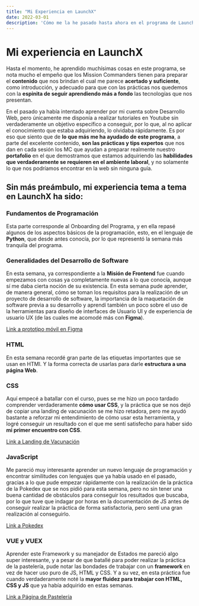 ```yaml
---
title: "Mi Experiencia en LaunchX"
date: 2022-03-01
description: 'Cómo me la he pasado hasta ahora en el programa de LaunchX'
---
```


# Mi experiencia en LaunchX


Hasta el momento, he aprendido muchísimas cosas en este programa, se nota mucho el empeño que los Mission Commanders tienen para preparar 
el **contenido** que nos brindan el cual me parece **acertado y suficiente**, como introducción, y adecuado para que con las prácticas nos quedemos 
con la **espinita de seguir aprendiendo más a fondo** las tecnologías que nos presentan.

En el pasado ya había intentado aprender por mi cuenta sobre Desarrollo Web, pero únicamente me disponía a realizar tutoriales en Youtube sin
verdaderamente un objetivo específico a conseguir, por lo que, al no aplicar el conocimiento que estaba adquiriendo, lo olvidaba rápidamente. Es
por eso que siento que de **lo que más me ha ayudado de este programa**, a parte del excelente contenido, **son las prácticas y tips expertos** que nos dan
en cada sesión los MC que ayudan a preparar realmente nuestro **portafolio** en el que demostramos que estamos adquiriendo
las **habilidades que verdaderamente se requieren en el ambiente laboral**, y no solamente lo que nos podríamos encontrar en la web sin ninguna guía.

## Sin más preámbulo, **mi experiencia tema a tema en LaunchX ha sido**:

### Fundamentos de Programación
Esta parte corresponde al Onboarding del Programa, y en ella repasé algunos de los aspectos básicos de la programación, esto, en el lenguaje
de **Python**, que desde antes conocía, por lo que representó la semana más tranquila del programa.

### Generalidades del Desarrollo de Software
En esta semana, ya correspondiente a la **Misión de Frontend** fue cuando empezamos con cosas ya completamente nuevas a lo que conocía,
aunque sí me daba cierta noción de su existencia. En esta semana pude aprender, de manera general, cómo se toman los requisitos para 
la realización de un proyecto de desarrollo de software, la importancia de la maquetación de software previa a su desarrollo y aprendí también 
un poco sobre el uso de la herramientas para diseño de interfaces de Usuario UI y de experiencia de usuario UX (de las cuales me acomodé más con **Figma**).

[Link a prototipo móvil en Figma](https://www.figma.com/proto/TNCrChUiWZG07PisWND5Fm/Abogabot?node-id=3%3A7&scaling=scale-down&page-id=0%3A1&starting-point-node-id=3%3A7)

### HTML
En esta semana recordé gran parte de las etiquetas importantes que se usan en HTMl. Y la forma correcta de usarlas para darle **estructura a una página Web**.

### CSS
Aquí empecé a batallar con el curso, pues se me hizo un poco tardado comprender verdaderamente **cómo usar CSS**, y la práctica que se nos dejó de
copiar una landing de vacunación se me hizo retadora, pero me ayudó bastante a reforzar mi entendimiento de cómo usar esta herramienta, y logré
conseguir un resultado con el que me sentí satisfecho para haber sido **mi primer encuentro con CSS**.

[Link a Landing de Vacunación](https://gera097.github.io/Vaccination-LandingPage/)

### JavaScript
Me pareció muy interesante aprender un nuevo lenguaje de programación y encontrar similitudes con lenguajes que ya había usado en el pasado,
gracias a lo que pude empezar rápidamente con la realización de la práctica de la Pokedex que se nos pidió para esta semana, pero no sin tener una buena 
cantidad de obstáculos para conseguir los resultados que buscaba, por lo que tuve que indagar por horas en la documentación de JS antes de conseguir realizar
la práctica de forma satisfactoria, pero sentí una gran realización al conseguirlo. 

[Link a Pokedex](https://gera097.github.io/pokedex_launch_x/)

### VUE y VUEX
Aprender este Framework y su manejador de Estados me pareció algo super interesante, y a pesar de que batallé para poder realizar la práctica de la pastelería, 
pude notar las bondades de trabajar con un **framework** en vez de hacer uso puro de JS, HTML y CSS. Y a su vez, en esta práctica fue cuando verdaderamente noté 
la **mayor fluidez para trabajar con HTML, CSS y JS** que ya había adquirido en estas semanas. 

[Link a Página de Pastelería](https://gera097.github.io/bakery_vuex_launchx/)


